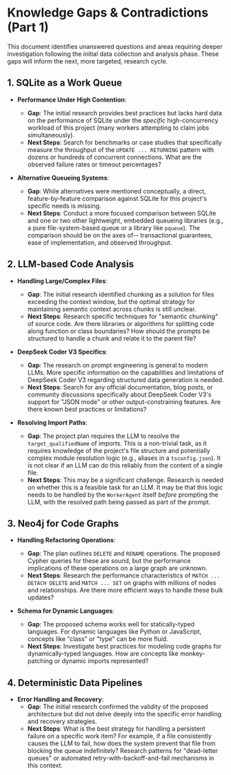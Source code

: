 # Knowledge Gaps & Contradictions (Part 1)

This document identifies unanswered questions and areas requiring deeper investigation following the initial data collection and analysis phase. These gaps will inform the next, more targeted, research cycle.

## 1. SQLite as a Work Queue

*   **Performance Under High Contention**:
    *   **Gap**: The initial research provides best practices but lacks hard data on the performance of SQLite under the *specific* high-concurrency workload of this project (many workers attempting to claim jobs simultaneously).
    *   **Next Steps**: Search for benchmarks or case studies that specifically measure the throughput of the `UPDATE ... RETURNING` pattern with dozens or hundreds of concurrent connections. What are the observed failure rates or timeout percentages?

*   **Alternative Queueing Systems**:
    *   **Gap**: While alternatives were mentioned conceptually, a direct, feature-by-feature comparison against SQLite for this project's specific needs is missing.
    *   **Next Steps**: Conduct a more focused comparison between SQLite and one or two other lightweight, embedded queueing libraries (e.g., a pure file-system-based queue or a library like `pqueue`). The comparison should be on the axes of-- transactional guarantees, ease of implementation, and observed throughput.

## 2. LLM-based Code Analysis

*   **Handling Large/Complex Files**:
    *   **Gap**: The initial research identified chunking as a solution for files exceeding the context window, but the optimal strategy for maintaining semantic context across chunks is still unclear.
    *   **Next Steps**: Research specific techniques for "semantic chunking" of source code. Are there libraries or algorithms for splitting code along function or class boundaries? How should the prompts be structured to handle a chunk and relate it to the parent file?

*   **DeepSeek Coder V3 Specifics**:
    *   **Gap**: The research on prompt engineering is general to modern LLMs. More specific information on the capabilities and limitations of DeepSeek Coder V3 regarding structured data generation is needed.
    *   **Next Steps**: Search for any official documentation, blog posts, or community discussions specifically about DeepSeek Coder V3's support for "JSON mode" or other output-constraining features. Are there known best practices or limitations?

*   **Resolving Import Paths**:
    *   **Gap**: The project plan requires the LLM to resolve the `target_qualifiedName` of imports. This is a non-trivial task, as it requires knowledge of the project's file structure and potentially complex module resolution logic (e.g., aliases in a `tsconfig.json`). It is not clear if an LLM can do this reliably from the content of a single file.
    *   **Next Steps**: This may be a significant challenge. Research is needed on whether this is a feasible task for an LLM. It may be that this logic needs to be handled by the `WorkerAgent` itself *before* prompting the LLM, with the resolved path being passed as part of the prompt.

## 3. Neo4j for Code Graphs

*   **Handling Refactoring Operations**:
    *   **Gap**: The plan outlines `DELETE` and `RENAME` operations. The proposed Cypher queries for these are sound, but the performance implications of these operations on a large graph are unknown.
    *   **Next Steps**: Research the performance characteristics of `MATCH ... DETACH DELETE` and `MATCH ... SET` on graphs with millions of nodes and relationships. Are there more efficient ways to handle these bulk updates?

*   **Schema for Dynamic Languages**:
    *   **Gap**: The proposed schema works well for statically-typed languages. For dynamic languages like Python or JavaScript, concepts like "class" or "type" can be more fluid.
    *   **Next Steps**: Investigate best practices for modeling code graphs for dynamically-typed languages. How are concepts like monkey-patching or dynamic imports represented?

## 4. Deterministic Data Pipelines

*   **Error Handling and Recovery**:
    *   **Gap**: The initial research confirmed the validity of the proposed architecture but did not delve deeply into the specific error handling and recovery strategies.
    *   **Next Steps**: What is the best strategy for handling a persistent failure on a specific work item? For example, if a file consistently causes the LLM to fail, how does the system prevent that file from blocking the queue indefinitely? Research patterns for "dead-letter queues" or automated retry-with-backoff-and-fail mechanisms in this context.